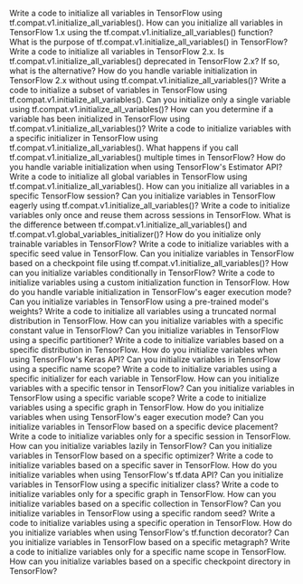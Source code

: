 Write a code to initialize all variables in TensorFlow using tf.compat.v1.initialize_all_variables().
How can you initialize all variables in TensorFlow 1.x using the tf.compat.v1.initialize_all_variables() function?
What is the purpose of tf.compat.v1.initialize_all_variables() in TensorFlow?
Write a code to initialize all variables in TensorFlow 2.x.
Is tf.compat.v1.initialize_all_variables() deprecated in TensorFlow 2.x? If so, what is the alternative?
How do you handle variable initialization in TensorFlow 2.x without using tf.compat.v1.initialize_all_variables()?
Write a code to initialize a subset of variables in TensorFlow using tf.compat.v1.initialize_all_variables().
Can you initialize only a single variable using tf.compat.v1.initialize_all_variables()?
How can you determine if a variable has been initialized in TensorFlow using tf.compat.v1.initialize_all_variables()?
Write a code to initialize variables with a specific initializer in TensorFlow using tf.compat.v1.initialize_all_variables().
What happens if you call tf.compat.v1.initialize_all_variables() multiple times in TensorFlow?
How do you handle variable initialization when using TensorFlow's Estimator API?
Write a code to initialize all global variables in TensorFlow using tf.compat.v1.initialize_all_variables().
How can you initialize all variables in a specific TensorFlow session?
Can you initialize variables in TensorFlow eagerly using tf.compat.v1.initialize_all_variables()?
Write a code to initialize variables only once and reuse them across sessions in TensorFlow.
What is the difference between tf.compat.v1.initialize_all_variables() and tf.compat.v1.global_variables_initializer()?
How do you initialize only trainable variables in TensorFlow?
Write a code to initialize variables with a specific seed value in TensorFlow.
Can you initialize variables in TensorFlow based on a checkpoint file using tf.compat.v1.initialize_all_variables()?
How can you initialize variables conditionally in TensorFlow?
Write a code to initialize variables using a custom initialization function in TensorFlow.
How do you handle variable initialization in TensorFlow's eager execution mode?
Can you initialize variables in TensorFlow using a pre-trained model's weights?
Write a code to initialize all variables using a truncated normal distribution in TensorFlow.
How can you initialize variables with a specific constant value in TensorFlow?
Can you initialize variables in TensorFlow using a specific partitioner?
Write a code to initialize variables based on a specific distribution in TensorFlow.
How do you initialize variables when using TensorFlow's Keras API?
Can you initialize variables in TensorFlow using a specific name scope?
Write a code to initialize variables using a specific initializer for each variable in TensorFlow.
How can you initialize variables with a specific tensor in TensorFlow?
Can you initialize variables in TensorFlow using a specific variable scope?
Write a code to initialize variables using a specific graph in TensorFlow.
How do you initialize variables when using TensorFlow's eager execution mode?
Can you initialize variables in TensorFlow based on a specific device placement?
Write a code to initialize variables only for a specific session in TensorFlow.
How can you initialize variables lazily in TensorFlow?
Can you initialize variables in TensorFlow based on a specific optimizer?
Write a code to initialize variables based on a specific saver in TensorFlow.
How do you initialize variables when using TensorFlow's tf.data API?
Can you initialize variables in TensorFlow using a specific initializer class?
Write a code to initialize variables only for a specific graph in TensorFlow.
How can you initialize variables based on a specific collection in TensorFlow?
Can you initialize variables in TensorFlow using a specific random seed?
Write a code to initialize variables using a specific operation in TensorFlow.
How do you initialize variables when using TensorFlow's tf.function decorator?
Can you initialize variables in TensorFlow based on a specific metagraph?
Write a code to initialize variables only for a specific name scope in TensorFlow.
How can you initialize variables based on a specific checkpoint directory in TensorFlow?